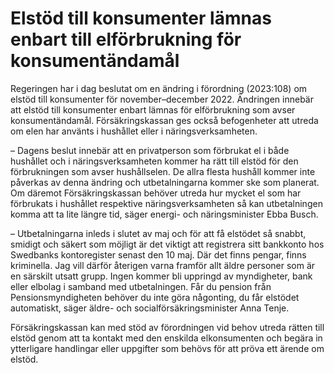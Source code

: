 # Elstöd till konsumenter lämnas enbart till elförbrukning för konsumentändamål

Regeringen har i dag beslutat om en ändring i förordning (2023:108) om elstöd till konsumenter för november–december 2022. Ändringen innebär att elstöd till konsumenter enbart lämnas för elförbrukning som avser konsumentändamål. Försäkringskassan ges också befogenheter att utreda om elen har använts i hushållet eller i näringsverksamheten.

– Dagens beslut innebär att en privatperson som förbrukat el i både hushållet och i näringsverksamheten kommer ha rätt till elstöd för den förbrukningen som avser hushållselen. De allra flesta hushåll kommer inte påverkas av denna ändring och utbetalningarna kommer ske som planerat. Om däremot Försäkringskassan behöver utreda hur mycket el som har förbrukats i hushållet respektive näringsverksamheten så kan utbetalningen komma att ta lite längre tid, säger energi- och näringsminister Ebba Busch.

– Utbetalningarna inleds i slutet av maj och för att få elstödet så snabbt, smidigt och säkert som möjligt är det viktigt att registrera sitt bankkonto hos Swedbanks kontoregister senast den 10 maj. Där det finns pengar, finns kriminella. Jag vill därför återigen varna framför allt äldre personer som är en särskilt utsatt grupp. Ingen kommer bli uppringd av myndigheter, bank eller elbolag i samband med utbetalningen. Får du pension från Pensionsmyndigheten behöver du inte göra någonting, du får elstödet automatiskt, säger äldre- och socialförsäkringsminister Anna Tenje.

Försäkringskassan kan med stöd av förordningen vid behov utreda rätten till elstöd genom att ta kontakt med den enskilda elkonsumenten och begära in ytterligare handlingar eller uppgifter som behövs för att pröva ett ärende om elstöd.
